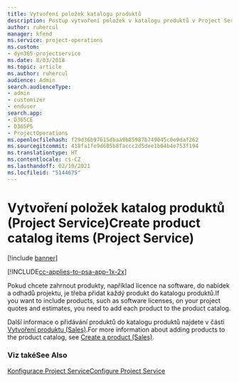 ```yaml
---
title: Vytvoření položek katalogu produktů
description: Postup vytvoření položek v katalogu produktů v Project Service
author: ruhercul
manager: kfend
ms.service: project-operations
ms.custom:
- dyn365-projectservice
ms.date: 8/03/2018
ms.topic: article
ms.author: ruhercul
audience: Admin
search.audienceType:
- admin
- customizer
- enduser
search.app:
- D365CE
- D365PS
- ProjectOperations
ms.openlocfilehash: f29d36b97615dbaa9b85987b749045c0e9daf262
ms.sourcegitcommit: 418fa1fe9d605b8faccc2d5dee1b04b4e753f194
ms.translationtype: HT
ms.contentlocale: cs-CZ
ms.lasthandoff: 02/10/2021
ms.locfileid: "5144675"
---
```

# <a name="create-product-catalog-items-project-service"></a><span data-ttu-id="2f27d-103">Vytvoření položek katalog produktů (Project Service)</span><span class="sxs-lookup"><span data-stu-id="2f27d-103">Create product catalog items (Project Service)</span></span>

[!include [banner](../includes/psa-now-project-operations.md)]

[!INCLUDE[cc-applies-to-psa-app-1x-2x](../includes/cc-applies-to-psa-app-1x-2x.md)]

<span data-ttu-id="2f27d-104">Pokud chcete zahrnout produkty, například licence na software, do nabídek a odhadů projektu, je třeba přidat každý produkt do katalogu produktů.</span><span class="sxs-lookup"><span data-stu-id="2f27d-104">If you want to include products, such as software licenses, on your project quotes and estimates, you need to add each product to the product catalog.</span></span>  
  
 <span data-ttu-id="2f27d-105">Další informace o přidávání produktů do katalogu produktů najdete v části [Vytvoření produktu (Sales)](https://docs.microsoft.com/dynamics365/sales-enterprise/create-product-sales).</span><span class="sxs-lookup"><span data-stu-id="2f27d-105">For more information about adding products to the product catalog, see [Create a product (Sales)](https://docs.microsoft.com/dynamics365/sales-enterprise/create-product-sales).</span></span>  
  
### <a name="see-also"></a><span data-ttu-id="2f27d-106">Viz také</span><span class="sxs-lookup"><span data-stu-id="2f27d-106">See Also</span></span>  
 [<span data-ttu-id="2f27d-107">Konfigurace Project Service</span><span class="sxs-lookup"><span data-stu-id="2f27d-107">Configure Project Service</span></span>](../psa/configure.md)
